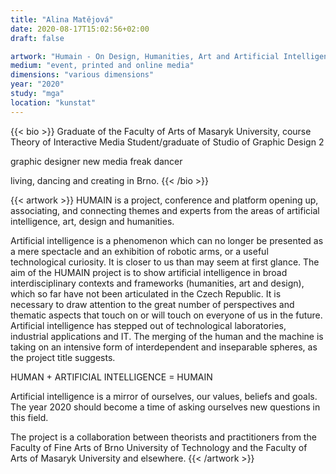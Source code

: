 ```yaml
---
title: "Alina Matějová"
date: 2020-08-17T15:02:56+02:00
draft: false

artwork: "Humain - On Design, Humanities, Art and Artificial Intelligence"
medium: "event, printed and online media"
dimensions: "various dimensions"
year: "2020"
study: "mga"
location: "kunstat"
---
```


{{< bio >}}
Graduate of the Faculty of Arts of Masaryk University, course Theory of Interactive Media
Student/graduate of Studio of Graphic Design 2

graphic designer
new media freak
dancer

living, dancing and creating in Brno.
{{< /bio >}}


{{< artwork >}}
HUMAIN is a project, conference and platform opening up, associating, and connecting themes and experts from the areas of artificial intelligence, art, design and humanities. 

Artificial intelligence is a phenomenon which can no longer be presented as a mere spectacle and an exhibition of robotic arms, or a useful technological curiosity. It is closer to us than may seem at first glance. The aim of the HUMAIN project is to show artificial intelligence in broad interdisciplinary contexts and frameworks (humanities, art and design), which so far have not been articulated in the Czech Republic. It is necessary to draw attention to the great number of perspectives and thematic aspects that touch on or will touch on everyone of us in the future. Artificial intelligence has stepped out of technological laboratories, industrial applications and IT. The merging of the human and the machine is taking on an intensive form of interdependent and inseparable spheres, as the project title suggests.

HUMAN + ARTIFICIAL INTELLIGENCE = HUMAIN

Artificial intelligence is a mirror of ourselves, our values, beliefs and goals. The year 2020 should become a time of asking ourselves new questions in this field.
                                                                                                     
The project is a collaboration between theorists and practitioners from the Faculty of Fine Arts of Brno University of Technology and the Faculty of Arts of Masaryk University and elsewhere.
{{< /artwork >}}

